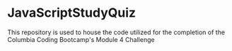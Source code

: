 # JavaScriptStudyQuiz
This repository is used to house the code utilized for the completion of the Columbia Coding Bootcamp's Module 4 Challenge
